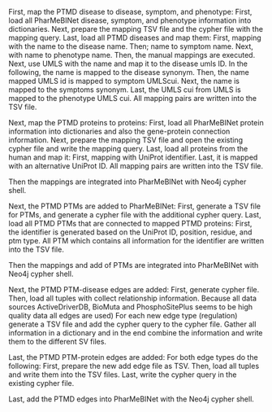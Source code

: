 First, map the PTMD disease to disease, symptom, and phenotype:
    First, load all PharMeBINet disease, symptom, and phenotype information into dictionaries.
	Next, prepare the mapping TSV file and the cypher file with the mapping query.
	Last, load all PTMD diseases and map them:
		First, mapping with the name to the disease name.
		Then; name to symptom name.
		Next, with name to phenotype name.
		Then, the manual mappings are executed.
		Next, use UMLS with the name and map it to the disease umls ID.
		In the following, the name is mapped to the disease synonym.
		Then, the name mapped UMLS id is mapped to symptom UMLScui.
		Next, the name is mapped to the symptoms synonym.
		Last, the UMLS cui from UMLS is mapped to the phenotype UMLS cui.
	All mapping pairs are written into the TSV file.
	
Next, map the PTMD proteins to proteins:
    First, load all PharMeBINet protein information into dictionaries and also the gene-protein connection information.
	Next, prepare the mapping TSV file and open the existing cypher file and write the mapping query.
	Last, load all proteins from the human and map it:
		First, mapping with UniProt identifier.
		Last, it is mapped with an alternative UniProt ID.
	All mapping pairs are written into the TSV file.
	
Then the mappings are integrated into PharMeBINet with Neo4j cypher shell.

Next, the PTMD PTMs are added to PharMeBINet:
	First, generate a TSV file for PTMs, and generate a cypher file with the additional cypher query.
	Last, load all PTMD PTMs that are connected to mapped PTMD proteins:
		First, the identifier is generated based on the UniProt ID, position, residue, and ptm type.
		All PTM which contains all information for the identifier are written into the TSV file.
		
Then the mappings and add of PTMs are integrated into PharMeBINet with Neo4j cypher shell.

Next, the PTMD PTM-disease edges are added:
	First, generate cypher file.
	Then, load all tuples with collect relationship information. Because all data sources ActiveDriverDB, BioMuta and PhosphoSitePlus seems to be high quality data all edges are used)
		For each new edge type (regulation) generate a TSV file and add the cypher query to the cypher file.
		Gather all information in a dictionary and in the end combine the information and write them to the different SV files.
		

Last, the PTMD PTM-protein edges are added:
	For both edge types do the following:
		First, prepare the new add edge file as TSV.
		Then, load all tuples and write them into the TSV files.
		Last, write the cypher query in the existing cypher file.
		
Last, add the PTMD edges into PharMeBINet with the Neo4j cypher shell.